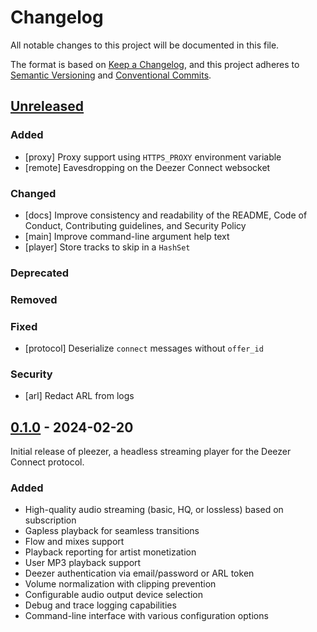 # Changelog
All notable changes to this project will be documented in this file.

The format is based on [Keep a Changelog](https://keepachangelog.com/en/1.1.0/),
and this project adheres to [Semantic Versioning](https://semver.org/spec/v2.0.0.html)
and [Conventional Commits](https://www.conventionalcommits.org/en/v1.0.0/).

## [Unreleased]

### Added
- [proxy] Proxy support using `HTTPS_PROXY` environment variable
- [remote] Eavesdropping on the Deezer Connect websocket

### Changed
- [docs] Improve consistency and readability of the README, Code of Conduct, Contributing guidelines, and Security Policy
- [main] Improve command-line argument help text
- [player] Store tracks to skip in a `HashSet`

### Deprecated

### Removed

### Fixed
- [protocol] Deserialize `connect` messages without `offer_id`

### Security
- [arl] Redact ARL from logs

[Unreleased]: https://github.com/roderickvd/pleezer/compare/v0.1.0...HEAD

## [0.1.0] - 2024-02-20

Initial release of pleezer, a headless streaming player for the Deezer Connect protocol.

### Added
- High-quality audio streaming (basic, HQ, or lossless) based on subscription
- Gapless playback for seamless transitions
- Flow and mixes support
- Playback reporting for artist monetization
- User MP3 playback support
- Deezer authentication via email/password or ARL token
- Volume normalization with clipping prevention
- Configurable audio output device selection
- Debug and trace logging capabilities
- Command-line interface with various configuration options

[Unreleased]: https://github.com/roderickvd/pleezer/compare/v0.1.0...HEAD
[0.1.0]: https://github.com/roderickvd/pleezer/releases/tag/v0.1.0
